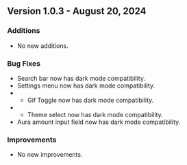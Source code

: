 ## Version 1.0.3 - August 20, 2024

### Additions
- No new additions.

### Bug Fixes
- Search bar now has dark mode compatibility.
- Settings menu now has dark mode compatibility.
- - Gif Toggle now has dark mode compatibility.
- - Theme select now has dark mode compatibility.
- Aura amount input field now has dark mode compatibility.

### Improvements
- No new improvements.
